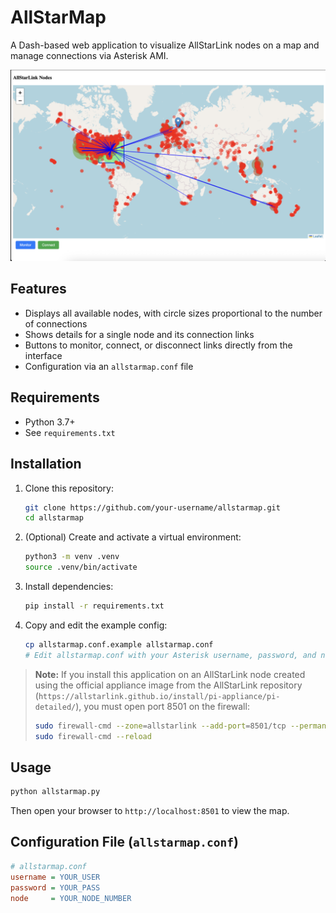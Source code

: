 # AllStarMap

A Dash-based web application to visualize AllStarLink nodes on a map and manage connections via Asterisk AMI.

![Screenshot](images/screenshot.png)

## Features

* Displays all available nodes, with circle sizes proportional to the number of connections
* Shows details for a single node and its connection links
* Buttons to monitor, connect, or disconnect links directly from the interface
* Configuration via an `allstarmap.conf` file

## Requirements

* Python 3.7+
* See `requirements.txt`

## Installation

1. Clone this repository:

   ```bash
   git clone https://github.com/your-username/allstarmap.git
   cd allstarmap
   ```
2. (Optional) Create and activate a virtual environment:

   ```bash
   python3 -m venv .venv
   source .venv/bin/activate
   ```
3. Install dependencies:

   ```bash
   pip install -r requirements.txt
   ```
4. Copy and edit the example config:

   ```bash
   cp allstarmap.conf.example allstarmap.conf
   # Edit allstarmap.conf with your Asterisk username, password, and node number
   ```

> **Note:** If you install this application on an AllStarLink node created using the official appliance image from the AllStarLink repository (`https://allstarlink.github.io/install/pi-appliance/pi-detailed/`), you must open port 8501 on the firewall:
>
> ```bash
> sudo firewall-cmd --zone=allstarlink --add-port=8501/tcp --permanent
> sudo firewall-cmd --reload
> ```

## Usage

```bash
python allstarmap.py
```

Then open your browser to `http://localhost:8501` to view the map.

## Configuration File (`allstarmap.conf`)

```ini
# allstarmap.conf
username = YOUR_USER
password = YOUR_PASS
node     = YOUR_NODE_NUMBER
```

